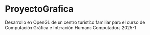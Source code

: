 # ProyectoGrafica
 Desarrollo en OpenGL de un centro turístico familiar para el curso de Computación Gráfica e Interación Humano Computadora 2025-1
